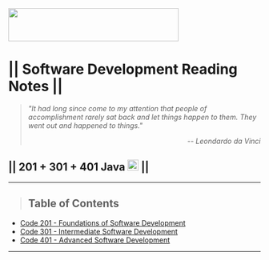 <img src="https://members-csforall.imgix.net/members/logos/code-fellows-logo-horizontal-2-color-black.png" width="340" height="66">  

# || Software Development Reading Notes ||

> *"It had long since come to my attention that people of accomplishment rarely sat back and let things happen to them. They went out and happened to things."*
>
> *<div align="right"> -- Leondardo da Vinci</div>*

## || 201 + 301 + 401 Java <img src="https://www.svgrepo.com/show/184143/java.svg"  width="22" height="22"> ||

---

> ## Table of Contents

- [Code 201 - Foundations of Software Development](/201.md)
- [Code 301 - Intermediate Software Development](/301.md)
- [Code 401 - Advanced Software Development](/401.md)

---
